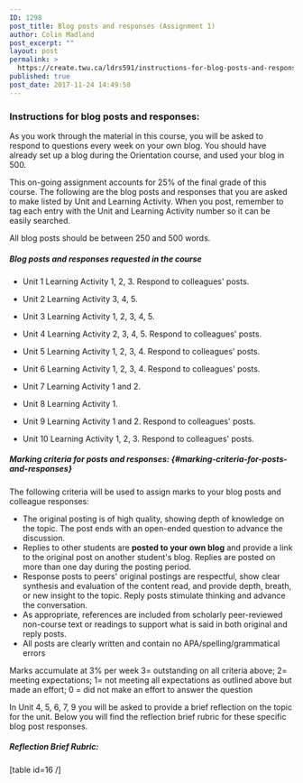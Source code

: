 ```yaml
---
ID: 1298
post_title: Blog posts and responses (Assignment 1)
author: Colin Madland
post_excerpt: ""
layout: post
permalink: >
  https://create.twu.ca/ldrs591/instructions-for-blog-posts-and-responses/
published: true
post_date: 2017-11-24 14:49:50
---
```

### Instructions for blog posts and responses:

As you work through the material in this course, you will be asked to respond to questions every week on your own blog. You should have already set up a blog during the Orientation course, and used your blog in 500.

This on-going assignment accounts for 25% of the final grade of this course. The following are the blog posts and responses that you are asked to make listed by Unit and Learning Activity. When you post, remember to tag each entry with the Unit and Learning Activity number so it can be easily searched.

All blog posts should be between 250 and 500 words.

##### **Blog posts and responses requested in the course**

* Unit 1 Learning Activity 1, 2, 3. Respond to colleagues' posts.

* Unit 2 Learning Activity 3, 4, 5.

* Unit 3 Learning Activity 1, 2, 3, 4, 5.

* Unit 4 Learning Activity 2, 3, 4, 5. Respond to colleagues' posts.

* Unit 5 Learning Activity 1, 2, 3, 4. Respond to colleagues' posts.

* Unit 6 Learning Activity 1, 2, 3, 4. Respond to colleagues' posts.

* Unit 7 Learning Activity 1 and 2.

* Unit 8 Learning Activity 1.

* Unit 9 Learning Activity 1 and 2. Respond to colleagues' posts.

* Unit 10 Learning Activity 1, 2, 3. Respond to colleagues' posts.

##### Marking criteria for posts and responses: {#marking-criteria-for-posts-and-responses}

The following criteria will be used to assign marks to your blog posts and colleague responses:

* The original posting is of high quality, showing depth of knowledge on the topic. The post ends with an open-ended question to advance the discussion.
* Replies to other students are <strong>posted to your own blog</strong> and provide a link to the original post on another student's blog. Replies are posted on more than one day during the posting period.
* Response posts to peers' original postings are respectful, show clear synthesis and evaluation of the content read, and provide depth, breath, or new insight to the topic. Reply posts stimulate thinking and advance the conversation.
* As appropriate, references are included from scholarly peer-reviewed non-course text or readings to support what is said in both original and reply posts.
* All posts are clearly written and contain no APA/spelling/grammatical errors

Marks accumulate at 3% per week 3= outstanding on all criteria above; 2= meeting expectations; 1= not meeting all expectations as outlined above but made an effort; 0 = did not make an effort to answer the question

In Unit 4, 5, 6, 7, 9 you will be asked to provide a brief reflection on the topic for the unit. Below you will find the reflection brief rubric for these specific blog post responses.
<h5>Reflection Brief Rubric:</h5>
[table id=16 /]

&nbsp;